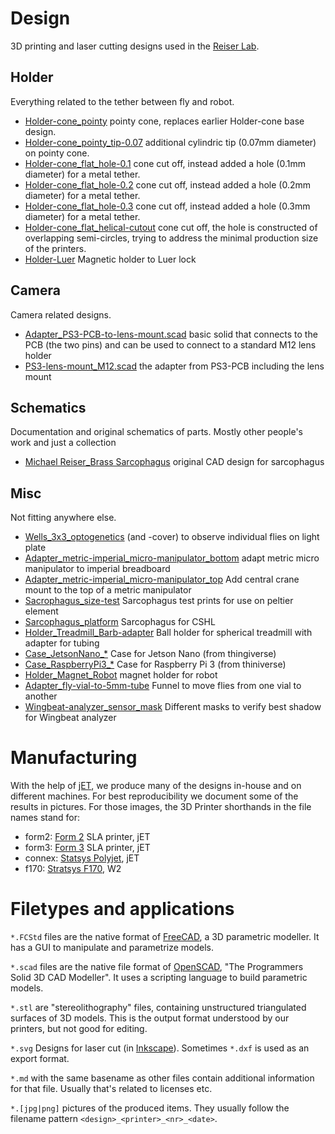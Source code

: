 # Design

3D printing and laser cutting designs used in the [Reiser Lab](https://www.janelia.org/lab/reiser-lab).


## Holder

Everything related to the tether between fly and robot.

- [Holder-cone_pointy](Holder/Holder-cone_pointy.scad) pointy cone, replaces earlier Holder-cone base design.
- [Holder-cone_pointy_tip-0.07](Holder/Holder-cone_pointy_tip-0.07.scad) additional cylindric tip (0.07mm diameter) on pointy cone.
- [Holder-cone_flat_hole-0.1](Holder/Holder-cone_flat_hole-0.1.scad) cone cut off, instead added a hole (0.1mm diameter) for a metal tether.
- [Holder-cone_flat_hole-0.2](Holder/Holder-cone_flat_hole-0.2.scad) cone cut off, instead added a hole (0.2mm diameter) for a metal tether.
- [Holder-cone_flat_hole-0.3](Holder/Holder-cone_flat_hole-0.3.scad) cone cut off, instead added a hole (0.3mm diameter) for a metal tether.
- [Holder-cone_flat_helical-cutout](Holder-cone_flat_helical-cutout.scad) cone cut off, the hole is constructed of overlapping semi-circles, trying to address the minimal production size of the printers.
- [Holder-Luer](Holder/Holder-Luer.FCStd) Magnetic holder to Luer lock


## Camera

Camera related designs.

- [Adapter_PS3-PCB-to-lens-mount.scad](Camera/Adapter_PS3-PCB-to-lens-mount.scad) basic solid that connects to the PCB (the two pins) and can be used to connect to a standard M12 lens holder
- [PS3-lens-mount_M12.scad](Camera/PS3-lens-mount_M12.scad) the adapter from PS3-PCB including the lens mount


## Schematics

Documentation and original schematics of parts. Mostly other people's work and just a collection

- [Michael Reiser_Brass Sarcophagus](Schematics/Michael_Reiser_Brass_Sarcophagus.pdf) original CAD design for sarcophagus


## Misc

Not fitting anywhere else.

- [Wells_3x3_optogenetics](Misc/RedPlate-Departments.svg) (and -cover) to observe individual flies on light plate
- [Adapter_metric-imperial_micro-manipulator_bottom](Misc/Adapter_metric-imperial_micro-manipulator_bottom.svg) adapt metric micro manipulator to imperial breadboard
- [Adapter_metric-imperial_micro-manipulator_top](Misc/Adapter_metric-imperial_micro-manipulator_top.svg) Add central crane mount to the top of a metric manipulator
- [Sacrophagus_size-test](Misc/Sacrophagus_size-test.scad) Sarcophagus test prints for use on peltier element
- [Sarcophagus_platform](Misc/Sarcophagus_platform.scad) Sarcophagus for CSHL
- [Holder_Treadmill_Barb-adapter](Misc/Holder_Treadmill_Barb-adapter.stl) Ball holder for spherical treadmill with adapter for tubing
- [Case_JetsonNano_*](Misc/Case_JetsonNano_Bottom.FCStd) Case for Jetson Nano (from thingiverse)
- [Case_RaspberryPi3_*](Misc/Case_RaspberryPi3_Top.FCStd) Case for Raspberry Pi 3 (from thiniverse)
- [Holder_Magnet_Robot](Misc/Holder_Magnet_Robot.FCStd) magnet holder for robot
- [Adapter_fly-vial-to-5mm-tube](Misc/Adapter_fly-vial-to-5mm-tube.FCStd) Funnel to move flies from one vial to another
- [Wingbeat-analyzer_sensor_mask](Misc/Wingbeat-analyzer_sensor_mask.svg) Different masks to verify best shadow for Wingbeat analyzer


# Manufacturing

With the help of [jET](https://www.janelia.org/support-team/janelia-experimental-technology), we produce many of the designs in-house and on different machines. For best reproducibility we document some of the results in pictures. For those images, the 3D Printer shorthands in the file names stand for:

- form2: [Form 2](https://formlabs.com/3d-printers/form-2/) SLA printer, jET
- form3: [Form 3](https://formlabs.com/3d-printers/form-3/) SLA printer, jET
- connex: [Statsys Polyjet](https://www.stratasys.com/3d-printers/objet-260-500-connex1), jET
- f170: [Stratsys F170](https://www.stratasys.com/3d-printers/f123), W2


# Filetypes and applications

`*.FCStd` files are the native format of [FreeCAD](https://www.freecadweb.org/), a 3D parametric modeller. It has a GUI to manipulate and parametrize models.

`*.scad` files are the native file format of [OpenSCAD](https://www.openscad.org/), "The Programmers Solid 3D CAD Modeller". It uses a scripting language to build parametric models.

`*.stl` are "stereolithography" files, containing unstructured triangulated surfaces of 3D models. This is the output format understood by our printers, but not good for editing.

`*.svg` Designs for laser cut (in [Inkscape](https://inkscape.org/)). Sometimes `*.dxf` is used as an export format.

`*.md` with the same basename as other files contain additional information for that file. Usually that's related to licenses etc.

`*.[jpg|png]` pictures of the produced items. They usually follow the filename pattern `<design>_<printer>_<nr>_<date>`.